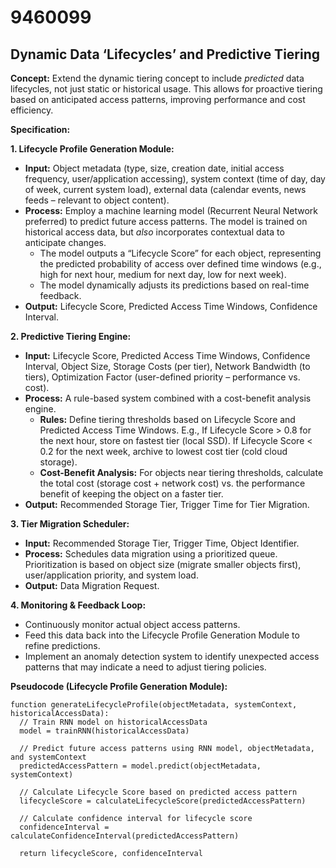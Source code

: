 # 9460099

## Dynamic Data ‘Lifecycles’ and Predictive Tiering

**Concept:** Extend the dynamic tiering concept to include *predicted* data lifecycles, not just static or historical usage. This allows for proactive tiering based on anticipated access patterns, improving performance and cost efficiency.

**Specification:**

**1. Lifecycle Profile Generation Module:**

*   **Input:** Object metadata (type, size, creation date, initial access frequency, user/application accessing), system context (time of day, day of week, current system load), external data (calendar events, news feeds – relevant to object content).
*   **Process:** Employ a machine learning model (Recurrent Neural Network preferred) to predict future access patterns. The model is trained on historical access data, but *also* incorporates contextual data to anticipate changes. 
    *   The model outputs a “Lifecycle Score” for each object, representing the predicted probability of access over defined time windows (e.g., high for next hour, medium for next day, low for next week).
    *   The model dynamically adjusts its predictions based on real-time feedback.
*   **Output:** Lifecycle Score, Predicted Access Time Windows, Confidence Interval.

**2. Predictive Tiering Engine:**

*   **Input:** Lifecycle Score, Predicted Access Time Windows, Confidence Interval, Object Size, Storage Costs (per tier), Network Bandwidth (to tiers), Optimization Factor (user-defined priority – performance vs. cost).
*   **Process:** A rule-based system combined with a cost-benefit analysis engine.
    *   **Rules:** Define tiering thresholds based on Lifecycle Score and Predicted Access Time Windows. E.g., If Lifecycle Score > 0.8 for the next hour, store on fastest tier (local SSD). If Lifecycle Score < 0.2 for the next week, archive to lowest cost tier (cold cloud storage).
    *   **Cost-Benefit Analysis:** For objects near tiering thresholds, calculate the total cost (storage cost + network cost) vs. the performance benefit of keeping the object on a faster tier.
*   **Output:** Recommended Storage Tier, Trigger Time for Tier Migration.

**3. Tier Migration Scheduler:**

*   **Input:** Recommended Storage Tier, Trigger Time, Object Identifier.
*   **Process:** Schedules data migration using a prioritized queue.  Prioritization is based on object size (migrate smaller objects first), user/application priority, and system load.
*   **Output:** Data Migration Request.

**4. Monitoring & Feedback Loop:**

*   Continuously monitor actual object access patterns.
*   Feed this data back into the Lifecycle Profile Generation Module to refine predictions.
*   Implement an anomaly detection system to identify unexpected access patterns that may indicate a need to adjust tiering policies.



**Pseudocode (Lifecycle Profile Generation Module):**

```
function generateLifecycleProfile(objectMetadata, systemContext, historicalAccessData):
  // Train RNN model on historicalAccessData
  model = trainRNN(historicalAccessData)

  // Predict future access patterns using RNN model, objectMetadata, and systemContext
  predictedAccessPattern = model.predict(objectMetadata, systemContext)

  // Calculate Lifecycle Score based on predicted access pattern
  lifecycleScore = calculateLifecycleScore(predictedAccessPattern)

  // Calculate confidence interval for lifecycle score
  confidenceInterval = calculateConfidenceInterval(predictedAccessPattern)

  return lifecycleScore, confidenceInterval
```
